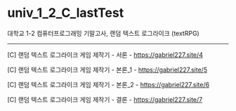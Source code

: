 # univ_1_2_C_lastTest
대학교 1-2 컴퓨터프로그래밍 기말고사, 랜덤 텍스트 로그라이크 (textRPG)

----------------------------------------------------------------

[C] 랜덤 텍스트 로그라이크 게임 제작기 - 서론 - https://gabriel227.site/4

[C] 랜덤 텍스트 로그라이크 게임 제작기 - 본론_1 - https://gabriel227.site/5

[C] 랜덤 텍스트 로그라이크 게임 제작기 - 본론_2 - https://gabriel227.site/6

[C] 랜덤 텍스트 로그라이크 게임 제작기 - 결론 - https://gabriel227.site/7
